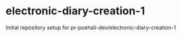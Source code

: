 # electronic-diary-creation-1

Initial repository setup for pr-poehali-dev/electronic-diary-creation-1